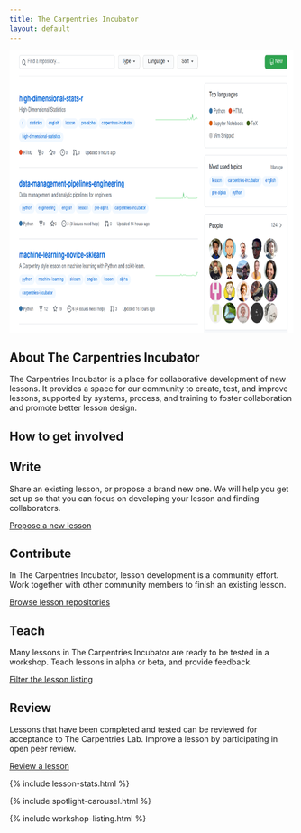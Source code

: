 ```yaml
---
title: The Carpentries Incubator
layout: default
---
```


  <div class="container col-xxl-8 px-4 py-5">
    <div class="row flex-lg-row-reverse align-items-center g-5 py-5">
      <div class="col-10 col-sm-8 col-lg-6">
        <a href="https://github.com/carpentries-incubator/"><img src="assets/img/github-incubator.png" class="d-block mx-lg-auto img-fluid" alt="Bootstrap Themes" width="700" height="500" loading="lazy"></a>
      </div>
      <div class="col-lg-6">
        <h2 class="display-5 fw-bold lh-1 mb-3">About The Carpentries Incubator</h2>
        <p class="lead">The Carpentries Incubator is a place for collaborative development of new lessons. It provides a space for our community to create, test, and improve lessons, supported by systems, process, and training to foster collaboration and promote better lesson design.</p>
      </div>
    </div>
  </div>

  <div class="container px-4 py-5" id="featured-3">
    <h2 class="display-5 fw-bold lh-1 mb-3">How to get involved</h2>
    <div class="row g-4 py-5 row-cols-1 row-cols-lg-4">
      <div class="feature col">
        <h2>Write</h2>
        <p>Share an existing lesson, or propose a brand new one. We will help you get set up so that you can focus on developing your lesson and finding collaborators.</p>
        <a href="https://github.com/carpentries-incubator/proposals/issues/new?assignees=&labels=&template=issue_proposal.md" class="btn btn-primary">
            Propose a new lesson
          </a>
      </div>
      <div class="feature col">
        <h2>Contribute</h2>
        <p>In The Carpentries Incubator, lesson development is a community effort. Work together with other community members to finish an existing lesson.</p>
        <a href="https://github.com/carpentries-incubator/" class="btn btn-primary">
            Browse lesson repositories
          </a>
      </div>
      <div class="feature col">
        <h2>Teach</h2>
        <p>Many lessons in The Carpentries Incubator are ready to be tested in a workshop. Teach lessons in alpha or beta, and provide feedback.</p>
        <a href="https://carpentries.org/community-lessons/" class="btn btn-primary">
            Filter the lesson listing
          </a>
      </div>
      <div class="feature col">
        <h2>Review</h2>
        <p>Lessons that have been completed and tested can be reviewed for acceptance to The Carpentries Lab. Improve a lesson by participating in open peer review.</p>
        <a href="https://github.com/carpentrieslab/reviews/" class="btn btn-primary">
            Review a lesson
          </a>
      </div>
    </div>
  </div>

{% include lesson-stats.html %}

{% include spotlight-carousel.html %}

{% include workshop-listing.html %}
